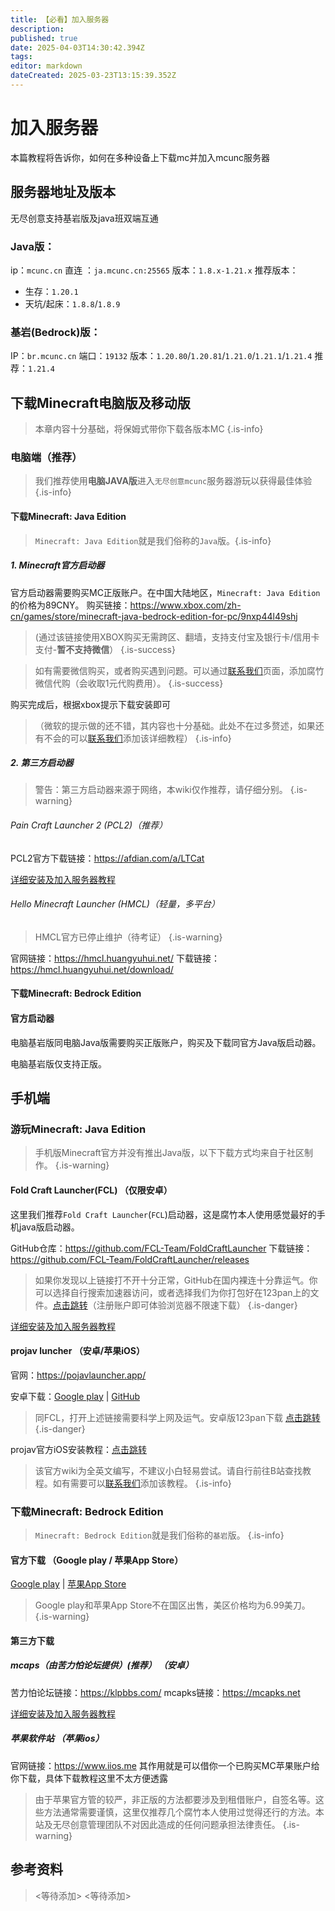 ```yaml
---
title: 【必看】加入服务器
description: 
published: true
date: 2025-04-03T14:30:42.394Z
tags: 
editor: markdown
dateCreated: 2025-03-23T13:15:39.352Z
---
```


# 加入服务器

本篇教程将告诉你，如何在多种设备上下载mc并加入mcunc服务器 

## 服务器地址及版本
无尽创意支持基岩版及java班双端互通
### Java版：
ip：`mcunc.cn` 直连 ：`ja.mcunc.cn:25565`
版本：`1.8.x-1.21.x`
推荐版本：
- 生存：`1.20.1`
- 天坑/起床：`1.8.8`/`1.8.9`

### 基岩(Bedrock)版：
IP：`br.mcunc.cn`
端口：`19132`
版本：`1.20.80`/`1.20.81`/`1.21.0`/`1.21.1`/`1.21.4`
推荐：`1.21.4`

## 下载Minecraft电脑版及移动版
> 本章内容十分基础，将保姆式带你下载各版本MC
{.is-info}


### 电脑端（推荐）
> 我们推荐使用**电脑JAVA版**进入`无尽创意mcunc`服务器游玩以获得最佳体验
{.is-info}


#### 下载Minecraft: Java Edition

> `Minecraft: Java Edition`就是我们俗称的`Java`版。{.is-info}

##### 1. Minecraft官方启动器

官方启动器需要购买MC正版账户。在中国大陆地区，`Minecraft: Java Edition`的价格为89CNY。
购买链接：<https://www.xbox.com/zh-cn/games/store/minecraft-java-bedrock-edition-for-pc/9nxp44l49shj>

> (通过该链接使用XBOX购买无需跨区、翻墙，支持支付宝及银行卡/信用卡支付-**暂不支持微信**）
{.is-success}

> 如有需要微信购买，或者购买遇到问题。可以通过[联系我们](/联系我们)页面，添加腐竹微信代购（会收取1元代购费用）。
{.is-success}

购买完成后，根据xbox提示下载安装即可
> （微软的提示做的还不错，其内容也十分基础。此处不在过多赘述，如果还有不会的可以[联系我们](/联系我们)添加该详细教程）
{.is-info}


##### 2. 第三方启动器
> 警告：第三方启动器来源于网络，本wiki仅作推荐，请仔细分别。
{.is-warning}

###### Pain Craft Launcher 2 (PCL2)（推荐）

PCL2官方下载链接：<https://afdian.com/a/LTCat>

[详细安装及加入服务器教程](./下载MC/pcl2)

###### Hello Minecraft Launcher (HMCL)（轻量，多平台）
> HMCL官方已停止维护（待考证）
{.is-warning}

官网链接：<https://hmcl.huangyuhui.net/>
下载链接：<https://hmcl.huangyuhui.net/download/>

#### 下载Minecraft: Bedrock Edition

#### 官方启动器

电脑基岩版同电脑Java版需要购买正版账户，购买及下载同官方Java版启动器。

电脑基岩版仅支持正版。

## 手机端

### 游玩Minecraft: Java Edition

> 手机版Minecraft官方并没有推出Java版，以下下载方式均来自于社区制作。
{.is-warning}

#### Fold Craft Launcher(FCL)  （仅限安卓）
这里我们推荐`Fold Craft Launcher`(`FCL`)启动器，这是腐竹本人使用感觉最好的手机java版启动器。

GitHub仓库：<https://github.com/FCL-Team/FoldCraftLauncher>
下载链接：<https://github.com/FCL-Team/FoldCraftLauncher/releases>
> 如果你发现以上链接打不开十分正常，GitHub在国内裸连十分靠运气。你可以选择自行搜索加速器访问，或者选择我们为你打包好在123pan上的文件。[点击跳转](https://www.123865.com/s/Yo41jv-b0GC)（注册账户即可体验浏览器不限速下载）
{.is-danger}

[详细安装及加入服务器教程](./下载MC/fcl)

#### projav luncher  （安卓/苹果iOS）

官网：<https://pojavlauncher.app/>

安卓下载：[Google play](https://play.google.com/store/apps/details?id=net.kdt.pojavlaunch) | [GitHub](https://github.com/PojavLauncherTeam/PojavLauncher/releases)

> 同FCL，打开上述链接需要科学上网及运气。安卓版123pan下载 [点击跳转](https://www.123865.com/s/Yo41jv-j0GC)
{.is-danger}


projav官方iOS安装教程：[点击跳转](https://pojavlauncher.app/wiki/getting_started/INSTALL.html#ios)

> 该官方wiki为全英文编写，不建议小白轻易尝试。请自行前往B站查找教程。如有需要可以[联系我们](/联系我们)添加该教程。
{.is-info}



### 下载Minecraft: Bedrock Edition

> `Minecraft: Bedrock Edition`就是我们俗称的`基岩`版。
{.is-info}

#### 官方下载 （Google play / 苹果App Store）

[Google play](https://play.google.com/store/apps/details?id=com.mojang.minecraftpe) | [苹果App Store](https://apps.apple.com/us/app/minecraft-dream-it-build-it/id479516143)

> Google play和苹果App Store不在国区出售，美区价格均为6.99美刀。
{.is-warning}

#### 第三方下载
##### mcaps（由苦力怕论坛提供）(推荐）  （安卓）
苦力怕论坛链接：<https://klpbbs.com/>
mcapks链接：<https://mcapks.net>

[详细安装及加入服务器教程](./下载MC/mcapks)

##### 苹果软件站 （苹果ios）
官网链接：<https://www.iios.me>
其作用就是可以借你一个已购买MC苹果账户给你下载，具体下载教程这里不太方便透露

> 由于苹果官方管的较严，非正版的方法都要涉及到租借账户，自签名等。这些方法通常需要谨慎，这里仅推荐几个腐竹本人使用过觉得还行的方法。本站及无尽创意管理团队不对因此造成的任何问题承担法律责任。
{.is-warning}

## 参考资料
> <等待添加>
> <等待添加>
